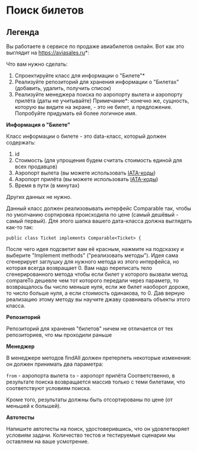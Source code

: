 # Поиск билетов
## Легенда
Вы работаете в сервисе по продаже авиабилетов онлайн. Вот как это выглядит на https://aviasales.ru*:

Что вам нужно сделать:

1. Спроектируйте класс для информации о "Билете"*
2. Реализуйте репозиторий для хранения информации о "Билетах" (добавить, удалить, получить список)
3. Реализуйте менеджера поиска по аэропорту вылета и аэропорту прилёта (даты не учитывайте)
Примечание*: конечно же, сущность, которую вы видите на экране, - это не билет, а предложение. Попробуйте придумать ей более логичное имя.

**Информация о "Билете"**

Класс информации о билете - это data-класс, который должен содержать:

1. id
2. Стоимость (для упрощения будем считать стоимость единой для всех продавцов)
3. Аэропорт вылета (вы можете использовать [IATA-коды](https://ru.wikipedia.org/wiki/%D0%9A%D0%BE%D0%B4_%D0%B0%D1%8D%D1%80%D0%BE%D0%BF%D0%BE%D1%80%D1%82%D0%B0_%D0%98%D0%90%D0%A2%D0%90))
4. Аэропорт прилёта (вы можете использовать [IATA-коды](https://ru.wikipedia.org/wiki/%D0%9A%D0%BE%D0%B4_%D0%B0%D1%8D%D1%80%D0%BE%D0%BF%D0%BE%D1%80%D1%82%D0%B0_%D0%98%D0%90%D0%A2%D0%90))
5. Время в пути (в минутах)

Других данных не нужно.

Данный класс должен реализовывать интерфейс Comparable так, чтобы по умолчанию сортировка происходила по цене (самый дешёвый - самый первый). Для этого шапка вашего дата-класса должна выглядеть как-то так:

`public class Ticket implements Comparable<Ticket> {`

После чего идея подсветит вам её красным, нажмите на подсказку и выберите "Implement methods" ("реализовать методы"). Идея сама сгенерирует заглушку для нужного метода из этого интерфейса, но которая всегда возвращает 0. Вам надо переписать тело сгенерированного метода чтобы если билет у которого вызвали метод compareTo дешевле чем тот которого передали через параметр, то возвращалось бы число меньше нуля, если же билет наоборот дороже, то число больше нуля, а если стоимость одинакова, то 0. Дав верную реализацию этому методу вы научите джаву сравнивать объекты этого класса.

**Репозиторий**

Репозиторий для хранения "билетов" ничем не отличается от тех репозиториев, что мы проходили раньше

**Менеджер**

В менеджере методов findAll должен претерпеть некоторые изменения: он должен принимать два параметра:

`from` - аэропорта вылета
`to` - аэропорт прилёта
Соответственно, в результате поиска возвращается массив только с теми билетами, что соответствуют условиям поиска.

Кроме того, результаты должны быть отсортированы по цене (от меньшей к большей).

**Автотесты**

Напишите автотесты на поиск, удостоверившись, что он удовлетворяет условиям задачи. Количество тестов и тестируемые сценарии мы оставляем на ваше усмотрение.
